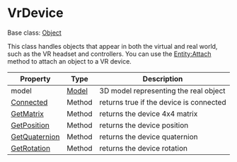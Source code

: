 # VrDevice

Base class: [Object](Object.md)

This class handles objects that appear in both the virtual and real world, such as the VR headset and controllers. You can use the [Entity:Attach](Entity_Attach.md) method to attach an object to a VR device.

| Property | Type | Description |
| --- | --- | --- |
| model | [Model](Model.md) | 3D model representing the real object |
| [Connected](VrDevice_Connected.md) | Method | returns true if the device is connected |
| [GetMatrix](VrDevice_GetMatrix.md) | Method | returns the device 4x4 matrix |
| [GetPosition](VrDevice_GetPosition.md) | Method | returns the device position |
| [GetQuaternion](VrDevice_GetQuaternion.md) | Method | returns the device quaternion |
| [GetRotation](VrDevice_GetRotation.md) | Method | returns the device rotation |
